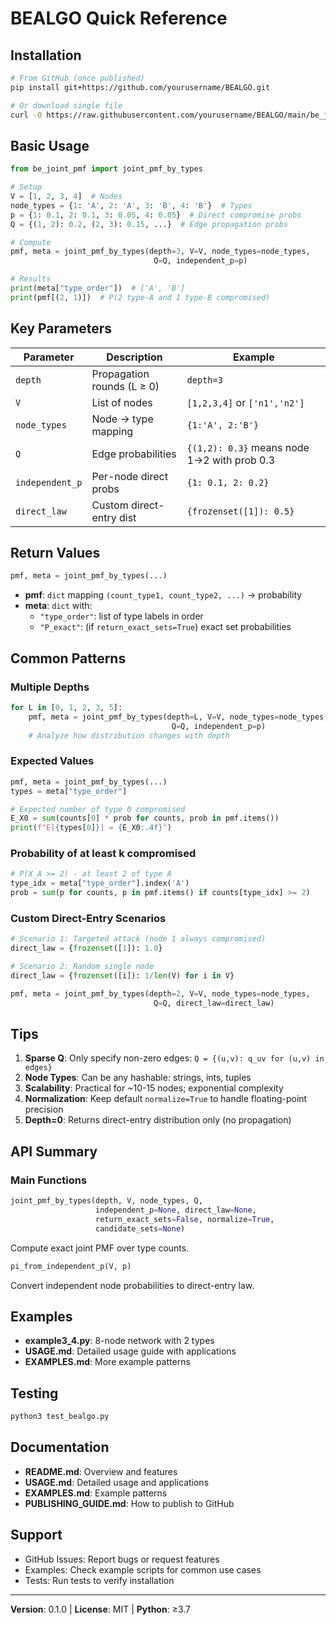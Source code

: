 # BEALGO Quick Reference

## Installation

```bash
# From GitHub (once published)
pip install git+https://github.com/yourusername/BEALGO.git

# Or download single file
curl -O https://raw.githubusercontent.com/yourusername/BEALGO/main/be_joint_pmf.py
```

## Basic Usage

```python
from be_joint_pmf import joint_pmf_by_types

# Setup
V = [1, 2, 3, 4]  # Nodes
node_types = {1: 'A', 2: 'A', 3: 'B', 4: 'B'}  # Types
p = {1: 0.1, 2: 0.1, 3: 0.05, 4: 0.05}  # Direct compromise probs
Q = {(1, 2): 0.2, (2, 3): 0.15, ...}  # Edge propagation probs

# Compute
pmf, meta = joint_pmf_by_types(depth=3, V=V, node_types=node_types, 
                                Q=Q, independent_p=p)

# Results
print(meta["type_order"])  # ['A', 'B']
print(pmf[(2, 1)])  # P(2 type-A and 1 type-B compromised)
```

## Key Parameters

| Parameter | Description | Example |
|-----------|-------------|---------|
| `depth` | Propagation rounds (L ≥ 0) | `depth=3` |
| `V` | List of nodes | `[1,2,3,4]` or `['n1','n2']` |
| `node_types` | Node → type mapping | `{1:'A', 2:'B'}` |
| `Q` | Edge probabilities | `{(1,2): 0.3}` means node 1→2 with prob 0.3 |
| `independent_p` | Per-node direct probs | `{1: 0.1, 2: 0.2}` |
| `direct_law` | Custom direct-entry dist | `{frozenset([1]): 0.5}` |

## Return Values

```python
pmf, meta = joint_pmf_by_types(...)
```

- **pmf**: `dict` mapping `(count_type1, count_type2, ...)` → probability
- **meta**: `dict` with:
  - `"type_order"`: list of type labels in order
  - `"P_exact"`: (if `return_exact_sets=True`) exact set probabilities

## Common Patterns

### Multiple Depths
```python
for L in [0, 1, 2, 3, 5]:
    pmf, meta = joint_pmf_by_types(depth=L, V=V, node_types=node_types,
                                    Q=Q, independent_p=p)
    # Analyze how distribution changes with depth
```

### Expected Values
```python
pmf, meta = joint_pmf_by_types(...)
types = meta["type_order"]

# Expected number of type 0 compromised
E_X0 = sum(counts[0] * prob for counts, prob in pmf.items())
print(f"E[{types[0]}] = {E_X0:.4f}")
```

### Probability of at least k compromised
```python
# P(X_A >= 2) - at least 2 of type A
type_idx = meta["type_order"].index('A')
prob = sum(p for counts, p in pmf.items() if counts[type_idx] >= 2)
```

### Custom Direct-Entry Scenarios
```python
# Scenario 1: Targeted attack (node 1 always compromised)
direct_law = {frozenset([1]): 1.0}

# Scenario 2: Random single node
direct_law = {frozenset([i]): 1/len(V) for i in V}

pmf, meta = joint_pmf_by_types(depth=2, V=V, node_types=node_types,
                                Q=Q, direct_law=direct_law)
```

## Tips

1. **Sparse Q**: Only specify non-zero edges: `Q = {(u,v): q_uv for (u,v) in edges}`
2. **Node Types**: Can be any hashable: strings, ints, tuples
3. **Scalability**: Practical for ~10-15 nodes; exponential complexity
4. **Normalization**: Keep default `normalize=True` to handle floating-point precision
5. **Depth=0**: Returns direct-entry distribution only (no propagation)

## API Summary

### Main Functions

```python
joint_pmf_by_types(depth, V, node_types, Q, 
                   independent_p=None, direct_law=None,
                   return_exact_sets=False, normalize=True,
                   candidate_sets=None)
```
Compute exact joint PMF over type counts.

```python
pi_from_independent_p(V, p)
```
Convert independent node probabilities to direct-entry law.

## Examples

- **example3_4.py**: 8-node network with 2 types
- **USAGE.md**: Detailed usage guide with applications
- **EXAMPLES.md**: More example patterns

## Testing

```bash
python3 test_bealgo.py
```

## Documentation

- **README.md**: Overview and features
- **USAGE.md**: Detailed usage and applications
- **EXAMPLES.md**: Example patterns
- **PUBLISHING_GUIDE.md**: How to publish to GitHub

## Support

- GitHub Issues: Report bugs or request features
- Examples: Check example scripts for common use cases
- Tests: Run tests to verify installation

---
**Version**: 0.1.0 | **License**: MIT | **Python**: ≥3.7
